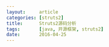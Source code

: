 ```yaml
---
layout:     article
categories: [struts2]
title:      Struts2源码分析
tags:       [java, 开源框架, struts2]
date:       2016-04-25
---
```

